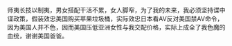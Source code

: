 师夷长技以制夷，男女搭配干活不累，女人脚窄，为了我的未来，我必须坚持谍中谍政策，假装效忠美国购买苹果垃圾桶，实际效忠日本看AV反对美国禁AV命令，因为美国人并不色，因而美国压低亚洲女性与我交配价格，实际上成全了我色魔的血统，谢谢美国爸爸。
